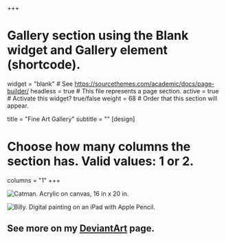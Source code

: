 +++
# Gallery section using the Blank widget and Gallery element (shortcode).
widget = "blank"  # See https://sourcethemes.com/academic/docs/page-builder/
headless = true  # This file represents a page section.
active = true  # Activate this widget? true/false
weight = 68  # Order that this section will appear.

title = "Fine Art Gallery"
subtitle = ""
[design]
  # Choose how many columns the section has. Valid values: 1 or 2.
  columns = "1"
+++


<img src='https://images-wixmp-ed30a86b8c4ca887773594c2.wixmp.com/f/20f10920-89ff-4cb5-a6ea-408aad335361/ddwcxw0-5cacc978-ed8d-4870-b0a0-410c8c94bcad.jpg?token=eyJ0eXAiOiJKV1QiLCJhbGciOiJIUzI1NiJ9.eyJzdWIiOiJ1cm46YXBwOiIsImlzcyI6InVybjphcHA6Iiwib2JqIjpbW3sicGF0aCI6IlwvZlwvMjBmMTA5MjAtODlmZi00Y2I1LWE2ZWEtNDA4YWFkMzM1MzYxXC9kZHdjeHcwLTVjYWNjOTc4LWVkOGQtNDg3MC1iMGEwLTQxMGM4Yzk0YmNhZC5qcGcifV1dLCJhdWQiOlsidXJuOnNlcnZpY2U6ZmlsZS5kb3dubG9hZCJdfQ.MLZGgcuiCaJ96TR155hbAW4_toCDqbGskQhSbYU3w2s' alt='Catman. Acrylic on canvas, 16 in x 20 in.'>

  <a href='https://www.deviantart.com/jennatbee/art/Catman-840411792' alt='Catman. Acrylic on canvas, 16 in x 20 in.'></a>


<img src='https://images-wixmp-ed30a86b8c4ca887773594c2.wixmp.com/f/20f10920-89ff-4cb5-a6ea-408aad335361/ddwcysk-ca0fc84f-61fe-483e-aeef-9feda2360953.jpg?token=eyJ0eXAiOiJKV1QiLCJhbGciOiJIUzI1NiJ9.eyJzdWIiOiJ1cm46YXBwOiIsImlzcyI6InVybjphcHA6Iiwib2JqIjpbW3sicGF0aCI6IlwvZlwvMjBmMTA5MjAtODlmZi00Y2I1LWE2ZWEtNDA4YWFkMzM1MzYxXC9kZHdjeXNrLWNhMGZjODRmLTYxZmUtNDgzZS1hZWVmLTlmZWRhMjM2MDk1My5qcGcifV1dLCJhdWQiOlsidXJuOnNlcnZpY2U6ZmlsZS5kb3dubG9hZCJdfQ.f2JP8pbo8HoE83PYQhFgGkdvWOAxnptPjGwEkgPLchM' alt='Billy. Digital painting on an iPad with Apple Pencil.'>
  
  <a href='https://www.deviantart.com/jennatbee/art/Billy-840412964' alt='Billy. Digital painting on an iPad with Apple Pencil.'></a>




<h2> See more on my <a href="https://www.deviantart.com/jennatbee" target="_blank">DeviantArt</a> page.</h2>

